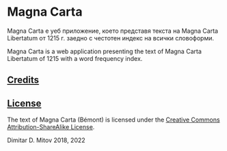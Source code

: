 # Magna Carta

Magna Carta е уеб приложение, което представя текста на Magna Carta Libertatum от 1215 г. заедно с честотен индекс на всички словоформи.  

Magna Carta is a web application presenting the text of Magna Carta Libertatum of 1215 with a word frequency index.  

## [Credits](./CREDITS.md)

## [License](./LICENSE.md)

The text of Magna Carta (Bémont) is licensed under the [Creative Commons Attribution-ShareAlike License](https://creativecommons.org/licenses/by-sa/3.0/).  

Dimitar D. Mitov 2018, 2022  
